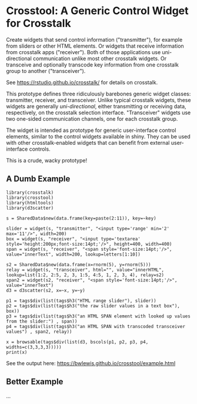 # Crosstool: A Generic Control Widget for Crosstalk

Create widgets that send control information ("transmitter"), for example from
sliders or other HTML elements. Or widgets that receive information from
crosstalk apps ("receiver"). Both of those applications use uni-directional
communication unlike most other crosstalk widgets.  Or transceive and
optionally transcode key information from one crosstalk group to another
("transceiver").

See https://rstudio.github.io/crosstalk/ for details on crosstalk.

This prototype defines three ridiculously barebones generic widget classes:
transmitter, receiver, and transceiver. Unlike typical crosstalk widgets, these
widgets are generally _uni-directional_, either transmitting or receiving data,
respectively, on the crosstalk selection interface.  "Transceiver" widgets use
two one-sided communication channels, one for each crosstalk group.

The widget is intended as prototype for generic user-interface control
elements, similar to the control widgets available in shiny. They can be used
with other crosstalk-enabled widgets that can benefit from external
user-interface controls.

This is a crude, wacky prototype!

## A Dumb Example

```{r}
library(crosstalk)
library(crosstool)
library(htmltools)
library(d3scatter)

s = SharedData$new(data.frame(key=paste(2:11)), key=~key)

slider = widget(s, "transmitter", "<input type='range' min='2' max='11'/>", width=200)
box = widget(s, "receiver", "<input type='textarea' style='height:200px;font-size:14pt;'/>", height=400, width=400)
span = widget(s, "receiver", "<span style='font-size:14pt;'/>", value="innerText", width=200, lookup=letters[1:10])

s2 = SharedData$new(data.frame(x=rnorm(5), y=rnorm(5)))
relay = widget(s, "transceiver", html="", value="innerHTML", lookup=list(1:2, 2:5, 2, 3, 1:5, 4:5, 1, 2, 3, 4), relay=s2)
span2 = widget(s2, "receiver", "<span style='font-size:14pt;'/>", value="innerText")
d3 = d3scatter(s2, x=~x, y=~y)

p1 = tags$div(list(tags$h3("HTML range slider"), slider))
p2 = tags$div(list(tags$h3("the raw slider values in a text box"), box))
p3 = tags$div(list(tags$h3("an HTML SPAN element with looked up values from the slider:") , span))
p4 = tags$div(list(tags$h3("an HTML SPAN with transcoded transceiver values") , span2, relay))

x = browsable(tags$div(list(d3, bscols(p1, p2, p3, p4, widths=c(3,3,3,3)))))
print(x)
```

See the output here:
https://bwlewis.github.io/crosstool/example.html

## Better Example

...
